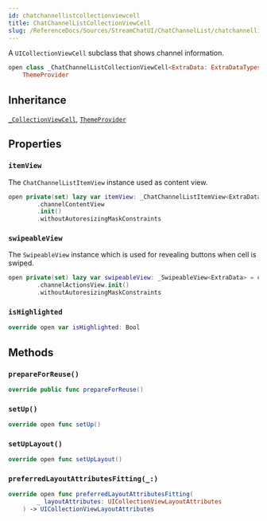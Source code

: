 ```yaml
---
id: chatchannellistcollectionviewcell 
title: ChatChannelListCollectionViewCell
slug: /ReferenceDocs/Sources/StreamChatUI/ChatChannelList/chatchannellistcollectionviewcell
---
```


A `UICollectionViewCell` subclass that shows channel information.

``` swift
open class _ChatChannelListCollectionViewCell<ExtraData: ExtraDataTypes>: _CollectionViewCell,
    ThemeProvider 
```

## Inheritance

[`_CollectionViewCell`](../CommonViews/_CollectionViewCell), [`ThemeProvider`](../Utils/ThemeProvider)

## Properties

### `itemView`

The `ChatChannelListItemView` instance used as content view.

``` swift
open private(set) lazy var itemView: _ChatChannelListItemView<ExtraData> = components
        .channelContentView
        .init()
        .withoutAutoresizingMaskConstraints
```

### `swipeableView`

The `SwipeableView` instance which is used for revealing buttons when cell is swiped.

``` swift
open private(set) lazy var swipeableView: _SwipeableView<ExtraData> = components
        .channelActionsView.init()
        .withoutAutoresizingMaskConstraints
```

### `isHighlighted`

``` swift
override open var isHighlighted: Bool 
```

## Methods

### `prepareForReuse()`

``` swift
override public func prepareForReuse() 
```

### `setUp()`

``` swift
override open func setUp() 
```

### `setUpLayout()`

``` swift
override open func setUpLayout() 
```

### `preferredLayoutAttributesFitting(_:)`

``` swift
override open func preferredLayoutAttributesFitting(
        _ layoutAttributes: UICollectionViewLayoutAttributes
    ) -> UICollectionViewLayoutAttributes 
```

